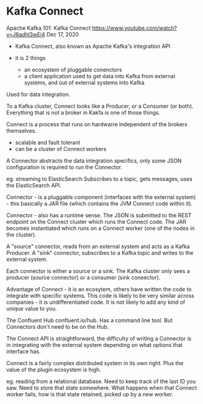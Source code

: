 # Kafka Connect

Apache Kafka 101: Kafka Connect
https://www.youtube.com/watch?v=J6adhl3wEj4
Dec 17, 2020

- Kafka Connect, also known as Apache Kafka's integration API

- it is 2 things
  - an ecosystem of pluggable conenctors
  - a client application used to get data into Kafka from external systems, and out of external systems into Kafka
  
Used for data integration.

To a Kafka cluster, Connect looks like a Producer, or a Consumer (or both). Everything that is not a broker in Kakfa is one of those things. 

Connect is a process that runs on hardwarre independent of the brokers themselves.

- scalable and fault tolerant
- can be a cluster of Connect workers

A Connector abstracts the data integration specifics, only some JSON configuration is required to run the Connector. 

eg. streaming to ElasticSearch
  Subscribes to a topic, gets messages, uses the ElasticSearch API. 

Connector - is a pluggable component (interfaces with the external system) - this basically a JAR file (which contains the JVM Connect code within it).

Connector - also has a runtime sense. The JSON is submitted to the REST endpoint on the Connect cluster which runs the Connect code. The JAR becomes instantiated which runs on a Connect worker (one of the nodes in the cluster). 

A "source" connector, reads from an external system and acts as a Kafka Producer.
A "sink" connector, subscribes to a Kafka topic and writes to the external system.

Each connector is either a source or a sink. The Kafka cluster only sees a producer (source connector) or a consumer (sink coneector). 

Advantage of Connect - it is an ecosytem, others have written the code to integrate with specific systems. This code is likely to be very similar across companies - it is undifferentiated code. It is not likely to add any kind of unique value to you. 

The Confluent Hub confluent.io/hub. Has a command line tool. But Connectors don't need to be on the Hub.  

The Connect API is straightforward, the difficulty of writing a Connector is in integrating with the external system depending on what options that interface has.

Connect is a fairly complex distributed system in its own right. Plus the value of the plugin ecosystem is high.

eg. reading from a relational database. Need to keep track of the last ID you saw. Need to store that state somewhere. What happens when that Connect worker fails, how is that state retained, picked up by a new worker. 


